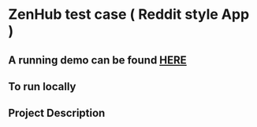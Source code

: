 # ZenHub test case ( Reddit style App )

## A running demo can be found [HERE]()

## To run locally

## Project Description
